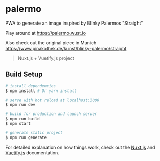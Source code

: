 # palermo

PWA to generate an image inspired by Blinky Palermos "Straight"

Play around at https://palermo.wust.io

Also check out the original piece in Munich https://www.pinakothek.de/kunst/blinky-palermo/straight

> Nuxt.js + Vuetify.js project

## Build Setup

``` bash
# install dependencies
$ npm install # Or yarn install

# serve with hot reload at localhost:3000
$ npm run dev

# build for production and launch server
$ npm run build
$ npm start

# generate static project
$ npm run generate
```

For detailed explanation on how things work, check out the [Nuxt.js](https://github.com/nuxt/nuxt.js) and [Vuetify.js](https://vuetifyjs.com/) documentation.
